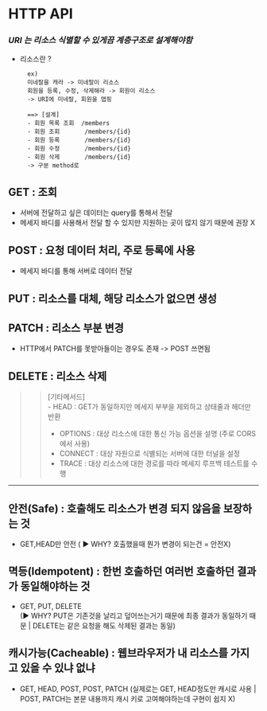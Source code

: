 # HTTP API
### ***URI 는 리소스 식별할 수 있게끔 계층구조로 설계해야함***
- 리소스란 ? 
  ```text
    ex) 
    미네랄을 캐라 -> 미네랄이 리소스
    회원을 등록, 수정, 삭제해라 -> 회원이 리소스
    -> URI에 미네랄, 회원을 맵핑
    
    ==> [설계]
    - 회원 목록 조회  /members
    - 회원 조회       /members/{id}
    - 회원 등록       /members/{id}
    - 회원 수정       /members/{id}
    - 회원 삭제       /members/{id}
    -> 구분 method로 
  ```
## GET : 조회
  - 서버에 전달하고 싶은 데이터는 query를 통해서 전달
  - 메세지 바디를 사용해서 전달 할 수 있지만 지원하는 곳이 많지 않기 때문에 권장 X
## POST : 요청 데이터 처리, 주로 등록에 사용
  - 메세지 바디를 통해 서버로 데이터 전달
## PUT : 리소스를 대체, 해당 리소스가 없으면 생성
## PATCH : 리소스 부분 변경 
  - HTTP에서 PATCH를 못받아들이는 경우도 존재 -> POST 쓰면됨
## DELETE : 리소스 삭제 
  >> [기타메서드] <br> - HEAD : GET가 동일하지만 메세지 부부을 제외하고 상태줄과 헤더만 반환 <br>
  >> - OPTIONS : 대상 리소스에 대한 통신 가능 옵션을 설명 (주로 CORS에서 사용) <br>
  >> - CONNECT : 대상 자원으로 식별되는 서버에 대한 터널을 설정 <br>
  >> - TRACE : 대상 리소스에 대한 경로를 따라 메세지 루프백 테스트를 수행

-------
## 안전(Safe) : 호출해도 리소스가 변경 되지 않음을 보장하는 것 
  - GET,HEAD만 안전 ( ▶ WHY? 호출했을때 뭔가 변경이 되는건 = 안전X)
## 멱등(Idempotent) : 한번 호출하던 여러번 호출하던 결과가 동일해야하는 것
  - GET, PUT, DELETE <br> (▶ WHY? PUT은 기존것을 날리고 덮어쓰는거기 때문에 최종 결과가 동일하기 때문 | DELETE는 같은 요청을 해도 삭제된 결과는 동일)
## 캐시가능(Cacheable) : 웹브라우저가 내 리소스를 가지고 있을 수 있냐 없냐
  - GET, HEAD, POST, POST, PATCH (실제로는 GET, HEAD정도만 캐시로 사용 | POST, PATCH는 본문 내용까지 캐시 키로 고여해야하는데 구현이 쉽지 X) 
